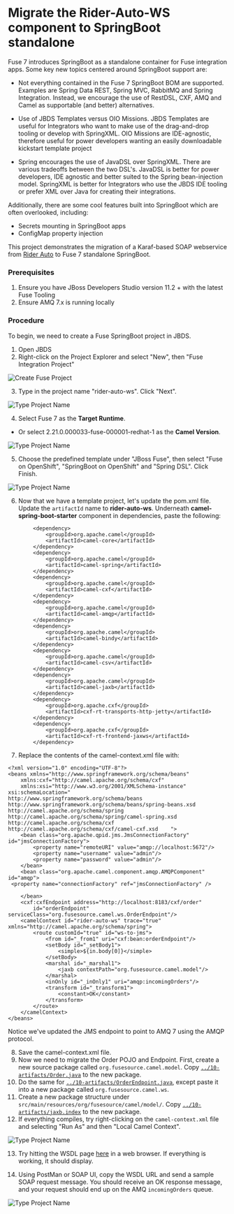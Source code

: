 # Migrate the Rider-Auto-WS component to SpringBoot standalone

Fuse 7 introduces SpringBoot as a standalone container for Fuse integration apps.  Some key new topics centered around SpringBoot support are:

* Not everything contained in the Fuse 7 SpringBoot BOM are supported.  Examples are Spring Data REST, Spring MVC, RabbitMQ and Spring Integration.  Instead, we  encourage the use of RestDSL, CXF, AMQ and Camel as supportable (and better) alternatives.

* Use of JBDS Templates versus OIO Missions.  JBDS Templates are useful for Integrators who want to make use of the drag-and-drop tooling or develop with SpringXML.  OIO Missions are IDE-agnostic, therefore useful for power developers wanting an easily downloadable kickstart template project

* Spring encourages the use of JavaDSL over SpringXML.  There are various tradeoffs between the two DSL's.  JavaDSL is better for power developers, IDE agnostic and better suited to the Spring bean-injection model.  SpringXML is better for Integrators who use the JBDS IDE tooling or prefer XML over Java for creating their integrations.

Additionally, there are some cool features built into SpringBoot which are often overlooked, including:

* Secrets mounting in SpringBoot apps
* ConfigMap property injection

This project demonstrates the migration of a Karaf-based SOAP webservice from [Rider Auto](https://github.com/RedHatWorkshops/rider-auto-osgi/tree/master/rider-auto-ws) to Fuse 7 standalone SpringBoot.

### Prerequisites

1. Ensure you have JBoss Developers Studio version 11.2 + with the latest Fuse Tooling
2. Ensure AMQ 7.x is running locally

### Procedure

To begin, we need to create a Fuse SpringBoot project in JBDS.

1. Open JBDS
2. Right-click on the Project Explorer and select "New", then "Fuse Integration Project"

![Create Fuse Project](images/10-Step-2.png)

3. Type in the project name "rider-auto-ws".  Click "Next".

![Type Project Name](images/10-Step-3.png)

4. Select Fuse 7 as the **Target Runtime**.
 - Or select 2.21.0.000033-fuse-000001-redhat-1 as the **Camel Version**.

![Type Project Name](images/10-Step-4.png)

5. Choose the predefined template under "JBoss Fuse", then select "Fuse on OpenShift", "SpringBoot on OpenShift" and "Spring DSL".  Click Finish.

![Type Project Name](images/10-Step-5.png)

6.  Now that we have a template project, let's update the pom.xml file.  Update the `artifactId` name to **rider-auto-ws**.  Underneath **camel-spring-boot-starter** component in dependencies, paste the following:

```
		<dependency>
			<groupId>org.apache.camel</groupId>
			<artifactId>camel-core</artifactId>
		</dependency>
		<dependency>
			<groupId>org.apache.camel</groupId>
			<artifactId>camel-spring</artifactId>
		</dependency>
		<dependency>
			<groupId>org.apache.camel</groupId>
			<artifactId>camel-cxf</artifactId>
		</dependency>
		<dependency>
			<groupId>org.apache.camel</groupId>
			<artifactId>camel-amqp</artifactId>
		</dependency>
		<dependency>
			<groupId>org.apache.camel</groupId>
			<artifactId>camel-bindy</artifactId>
		</dependency>
		<dependency>
			<groupId>org.apache.camel</groupId>
			<artifactId>camel-csv</artifactId>
		</dependency>
		<dependency>
			<groupId>org.apache.camel</groupId>
			<artifactId>camel-jaxb</artifactId>
		</dependency>
		<dependency>
			<groupId>org.apache.cxf</groupId>
			<artifactId>cxf-rt-transports-http-jetty</artifactId>
		</dependency>
		<dependency>
			<groupId>org.apache.cxf</groupId>
			<artifactId>cxf-rt-frontend-jaxws</artifactId>
		</dependency>
```

7. Replace the contents of the camel-context.xml file with:

```
<?xml version="1.0" encoding="UTF-8"?>
<beans xmlns="http://www.springframework.org/schema/beans"
    xmlns:cxf="http://camel.apache.org/schema/cxf"
    xmlns:xsi="http://www.w3.org/2001/XMLSchema-instance" xsi:schemaLocation="        http://www.springframework.org/schema/beans http://www.springframework.org/schema/beans/spring-beans.xsd        http://camel.apache.org/schema/spring http://camel.apache.org/schema/spring/camel-spring.xsd        http://camel.apache.org/schema/cxf http://camel.apache.org/schema/cxf/camel-cxf.xsd    ">
    <bean class="org.apache.qpid.jms.JmsConnectionFactory" id="jmsConnectionFactory">
        <property name="remoteURI" value="amqp://localhost:5672"/>
        <property name="username" value="admin"/>
        <property name="password" value="admin"/>
    </bean>
    <bean class="org.apache.camel.component.amqp.AMQPComponent" id="amqp">
 <property name="connectionFactory" ref="jmsConnectionFactory" />

    </bean>
    <cxf:cxfEndpoint address="http://localhost:8183/cxf/order"
        id="orderEndpoint" serviceClass="org.fusesource.camel.ws.OrderEndpoint"/>
    <camelContext id="rider-auto-ws" trace="true" xmlns="http://camel.apache.org/schema/spring">
        <route customId="true" id="ws-to-jms">
            <from id="_from1" uri="cxf:bean:orderEndpoint"/>
            <setBody id="_setBody1">
                <simple>${in.body[0]}</simple>
            </setBody>
            <marshal id="_marshal1">
                <jaxb contextPath="org.fusesource.camel.model"/>
            </marshal>
            <inOnly id="_inOnly1" uri="amqp:incomingOrders"/>
            <transform id="_transform1">
                <constant>OK</constant>
            </transform>
        </route>
    </camelContext>
</beans>
```

Notice we've updated the JMS endpoint to point to AMQ 7 using the AMQP protocol.

8. Save the camel-context.xml file.
9. Now we need to migrate the Order POJO and Endpoint. First, create a new source package called `org.fusesource.camel.model`. Copy [`../10-artifacts/Order.java`](https://raw.githubusercontent.com/RedHatWorkshops/fusev7-workshop/master/labs/10-artifacts/Order.java) to the new package.
10.  Do the same for [`../10-artifacts/OrderEndpoint.java`](https://raw.githubusercontent.com/RedHatWorkshops/fusev7-workshop/master/labs/10-artifacts/OrderEndpoint.java), except paste it into a new package called `org.fusesource.camel.ws`.
11. Create a new package structure under `src/main/resources/org/fusesource/camel/model/`.  Copy [`../10-artifacts/jaxb.index`](https://raw.githubusercontent.com/RedHatWorkshops/fusev7-workshop/master/labs/10-artifacts/jaxb.index) to the new package.
12. If everything compiles, try right-clicking on the `camel-context.xml` file and selecting "Run As" and then "Local Camel Context".

![Type Project Name](images/10-Step-12.png)

13.  Try hitting the WSDL page [here](http://localhost:8183/cxf/order?wsdl) in a web browser.  If everything is working, it should display.

14.  Using PostMan or SOAP UI, copy the WSDL URL and send a sample SOAP request message.  You should receive an OK response message, and your request should end up on the AMQ `incomingOrders` queue.

![Type Project Name](images/10-Step-14.png)

